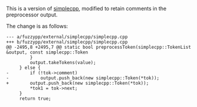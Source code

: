 This is a version of [simplecpp](https://github.com/danmar/simplecpp), modified to retain comments in the preprocessor output.

The change is as follows:
```
--- a/fuzzypp/external/simplecpp/simplecpp.cpp
+++ b/fuzzypp/external/simplecpp/simplecpp.cpp
@@ -2495,8 +2495,7 @@ static bool preprocessToken(simplecpp::TokenList &output, const simplecpp::Token
         }
         output.takeTokens(value);
     } else {
-        if (!tok->comment)
-            output.push_back(new simplecpp::Token(*tok));
+        output.push_back(new simplecpp::Token(*tok));
         *tok1 = tok->next;
     }
     return true;
```
